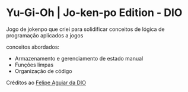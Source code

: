 # Yu-Gi-Oh | Jo-ken-po Edition - DIO 

Jogo de jokenpo que criei para solidificar conceitos de lógica de programação aplicados a jogos

conceitos abordados:

- Armazenamento e gerenciamento de estado manual
- Funções limpas
- Organização de código

Créditos ao [Felipe Aguiar da DIO](https://github.com/felipeAguiarCode)
